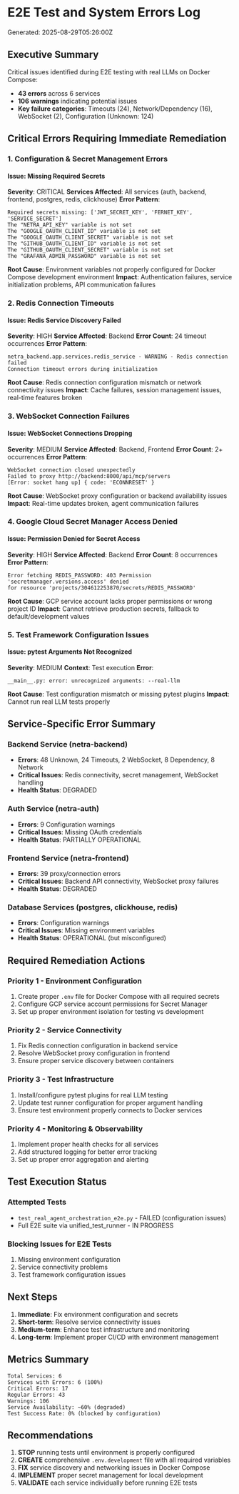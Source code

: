 # E2E Test and System Errors Log
Generated: 2025-08-29T05:26:00Z

## Executive Summary

Critical issues identified during E2E testing with real LLMs on Docker Compose:
- **43 errors** across 6 services
- **106 warnings** indicating potential issues
- **Key failure categories**: Timeouts (24), Network/Dependency (16), WebSocket (2), Configuration (Unknown: 124)

## Critical Errors Requiring Immediate Remediation

### 1. Configuration & Secret Management Errors

#### Issue: Missing Required Secrets
**Severity**: CRITICAL
**Services Affected**: All services (auth, backend, frontend, postgres, redis, clickhouse)
**Error Pattern**:
```
Required secrets missing: ['JWT_SECRET_KEY', 'FERNET_KEY', 'SERVICE_SECRET']
The "NETRA_API_KEY" variable is not set
The "GOOGLE_OAUTH_CLIENT_ID" variable is not set
The "GOOGLE_OAUTH_CLIENT_SECRET" variable is not set
The "GITHUB_OAUTH_CLIENT_ID" variable is not set
The "GITHUB_OAUTH_CLIENT_SECRET" variable is not set
The "GRAFANA_ADMIN_PASSWORD" variable is not set
```

**Root Cause**: Environment variables not properly configured for Docker Compose development environment
**Impact**: Authentication failures, service initialization problems, API communication failures

### 2. Redis Connection Timeouts

#### Issue: Redis Service Discovery Failed
**Severity**: HIGH
**Service Affected**: Backend
**Error Count**: 24 timeout occurrences
**Error Pattern**:
```
netra_backend.app.services.redis_service - WARNING - Redis connection failed
Connection timeout errors during initialization
```

**Root Cause**: Redis connection configuration mismatch or network connectivity issues
**Impact**: Cache failures, session management issues, real-time features broken

### 3. WebSocket Connection Failures

#### Issue: WebSocket Connections Dropping
**Severity**: MEDIUM
**Service Affected**: Backend, Frontend
**Error Count**: 2+ occurrences
**Error Pattern**:
```
WebSocket connection closed unexpectedly
Failed to proxy http://backend:8000/api/mcp/servers
[Error: socket hang up] { code: 'ECONNRESET' }
```

**Root Cause**: WebSocket proxy configuration or backend availability issues
**Impact**: Real-time updates broken, agent communication failures

### 4. Google Cloud Secret Manager Access Denied

#### Issue: Permission Denied for Secret Access
**Severity**: HIGH
**Service Affected**: Backend
**Error Count**: 8 occurrences
**Error Pattern**:
```
Error fetching REDIS_PASSWORD: 403 Permission 'secretmanager.versions.access' denied 
for resource 'projects/304612253870/secrets/REDIS_PASSWORD'
```

**Root Cause**: GCP service account lacks proper permissions or wrong project ID
**Impact**: Cannot retrieve production secrets, fallback to default/development values

### 5. Test Framework Configuration Issues

#### Issue: pytest Arguments Not Recognized
**Severity**: MEDIUM
**Context**: Test execution
**Error**:
```
__main__.py: error: unrecognized arguments: --real-llm
```

**Root Cause**: Test configuration mismatch or missing pytest plugins
**Impact**: Cannot run real LLM tests properly

## Service-Specific Error Summary

### Backend Service (netra-backend)
- **Errors**: 48 Unknown, 24 Timeouts, 2 WebSocket, 8 Dependency, 8 Network
- **Critical Issues**: Redis connectivity, secret management, WebSocket handling
- **Health Status**: DEGRADED

### Auth Service (netra-auth)
- **Errors**: 9 Configuration warnings
- **Critical Issues**: Missing OAuth credentials
- **Health Status**: PARTIALLY OPERATIONAL

### Frontend Service (netra-frontend)
- **Errors**: 39 proxy/connection errors
- **Critical Issues**: Backend API connectivity, WebSocket proxy failures
- **Health Status**: DEGRADED

### Database Services (postgres, clickhouse, redis)
- **Errors**: Configuration warnings
- **Critical Issues**: Missing environment variables
- **Health Status**: OPERATIONAL (but misconfigured)

## Required Remediation Actions

### Priority 1 - Environment Configuration
1. Create proper `.env` file for Docker Compose with all required secrets
2. Configure GCP service account permissions for Secret Manager
3. Set up proper environment isolation for testing vs development

### Priority 2 - Service Connectivity
1. Fix Redis connection configuration in backend service
2. Resolve WebSocket proxy configuration in frontend
3. Ensure proper service discovery between containers

### Priority 3 - Test Infrastructure
1. Install/configure pytest plugins for real LLM testing
2. Update test runner configuration for proper argument handling
3. Ensure test environment properly connects to Docker services

### Priority 4 - Monitoring & Observability
1. Implement proper health checks for all services
2. Add structured logging for better error tracking
3. Set up proper error aggregation and alerting

## Test Execution Status

### Attempted Tests
- `test_real_agent_orchestration_e2e.py` - FAILED (configuration issues)
- Full E2E suite via unified_test_runner - IN PROGRESS

### Blocking Issues for E2E Tests
1. Missing environment configuration
2. Service connectivity problems
3. Test framework configuration issues

## Next Steps

1. **Immediate**: Fix environment configuration and secrets
2. **Short-term**: Resolve service connectivity issues
3. **Medium-term**: Enhance test infrastructure and monitoring
4. **Long-term**: Implement proper CI/CD with environment management

## Metrics Summary

```
Total Services: 6
Services with Errors: 6 (100%)
Critical Errors: 17
Regular Errors: 43
Warnings: 106
Service Availability: ~60% (degraded)
Test Success Rate: 0% (blocked by configuration)
```

## Recommendations

1. **STOP** running tests until environment is properly configured
2. **CREATE** comprehensive `.env.development` file with all required variables
3. **FIX** service discovery and networking issues in Docker Compose
4. **IMPLEMENT** proper secret management for local development
5. **VALIDATE** each service individually before running E2E tests